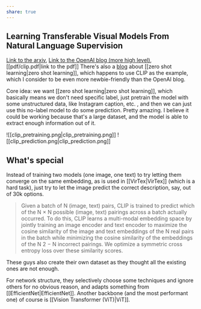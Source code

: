 ```yaml
---
share: true
---
```

## Learning Transferable Visual Models From Natural Language Supervision

[Link to the arxiv](https://arxiv.org/abs/2103.00020), [Link to the OpenAI blog (more high level)](https://openai.com/blog/clip/), [[pdf/clip.pdf|link to the pdf]]
There's also a [blog](https://towardsdatascience.com/understanding-zero-shot-learning-making-ml-more-human-4653ac35ccab) about [[zero shot learning|zero shot learning]], which happens to use CLIP as the example, which I consider to be even more newbie-friendly than the OpenAI blog.

Core idea: we want [[zero shot learning|zero shot learning]], which basically means we don't need specific label, just pretrain the model with some unstructured data, like Instagram caption, etc. , and then we can just use this no-label model to do some prediction. Pretty amazing. I believe it could be working because that's a large dataset, and the model is able to extract enough information out of it. 

![[clip_pretraining.png|clip_pretraining.png]]
![[clip_prediction.png|clip_prediction.png]]

## What's special

Instead of training two models (one image, one text) to try letting them converge on the same embedding, as is used in [[VirTex|VirTex]] (which is a hard task), just try to let the image predict the correct description, say, out of 30k options. 
> Given a batch of N (image, text) pairs, CLIP is trained to  predict which of the N × N possible (image, text) pairings across a batch actually occurred. To do this, CLIP learns a multi-modal embedding space by jointly training an image encoder and text encoder to maximize the cosine similarity of the image and text embeddings of the N real pairs in the batch while minimizing the cosine similarity of the embeddings of the N 2 − N incorrect pairings. We optimize a symmetric cross entropy loss over these similarity scores.

These guys also create their own dataset as they thought all the existing ones are not enough.

For network structure, they selectively choose some techniques and ignore others for no obvious reason, and adapts something from [[EfficientNet|EfficientNet]]. Another backbone (and the most performant one) of course is [[Vision Transformer (ViT)|ViT]].